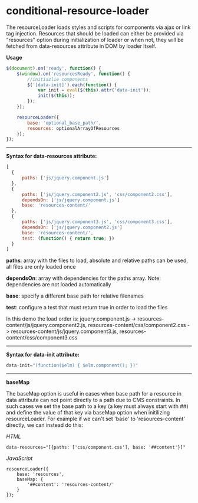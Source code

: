 # conditional-resource-loader

The resourceLoader loads styles and scripts for components via ajax or link tag injection. Resources that should be loaded can either be provided via "resources" option during initialization of loader or when not, they will be fetched from data-resources attribute in DOM by loader itself.

**Usage**
```javascript
$(document).on('ready', function() {
	$(window).on('resourcesReady', function() {
		//initiazlie components
		$('[data-init]').each(function() {
			var init = eval($(this).attr('data-init'));
			init($(this));
		});
	});

	resourceLoader({
		base: 'optional_base_path/',
		resources: optionalArrayOfResources
	});
});
```
---
**Syntax for data-resources attribute:**
```javascript
[
  {
      paths: ['js/jquery.component.js']
  },
  {
      paths: ['js/jquery.component2.js', 'css/component2.css'],
      dependsOn: ['js/jquery.component.js']
      base: 'resources-content/'          
  },
  {
      paths: ['js/jquery.component3.js', 'css/component3.css'],
      dependsOn: ['js/jquery.component2.js']
      base: 'resources-content/',
      test: (function() { return true; })
  }
]
```

__paths__:  array with the files to load, absolute and relative paths can be used, all files are only loaded once

__dependsOn__: array with dependencies for the paths array. Note: dependencies are not loaded automatically

__base__: specify a different base path for relative filenames

__test__: configure a test that must return true in order to load the files

In this demo the load order is: jquery.component.js -> resources-content/js/jquery.component2.js, resources-content/css/component2.css -> resources-content/js/jquery.component3.js, resources-content/css/component3.css


---
**Syntax for data-init attribute:**
```javascript
data-init="(function($elm) { $elm.component(); })"
```    
---
**baseMap**

The baseMap option is useful in cases when base path for a resource in data attribute can not point directly to a path due to CMS constraints. In such cases we set the base path to a key (a key must always start with ##) and define the value of that key via baseMap option when initilizing resourceLoader. For example if we can't set 'base' to 'resources-content' directly, we can instead do this:

*HTML*
```
data-resources="[{paths: ['css/component.css'], base: '##content'}]"
```

*JavaScript*
```
resourceLoader({
	base: 'resources',
	baseMap: {
		'##content': 'resources-content/'
	}
});
```
